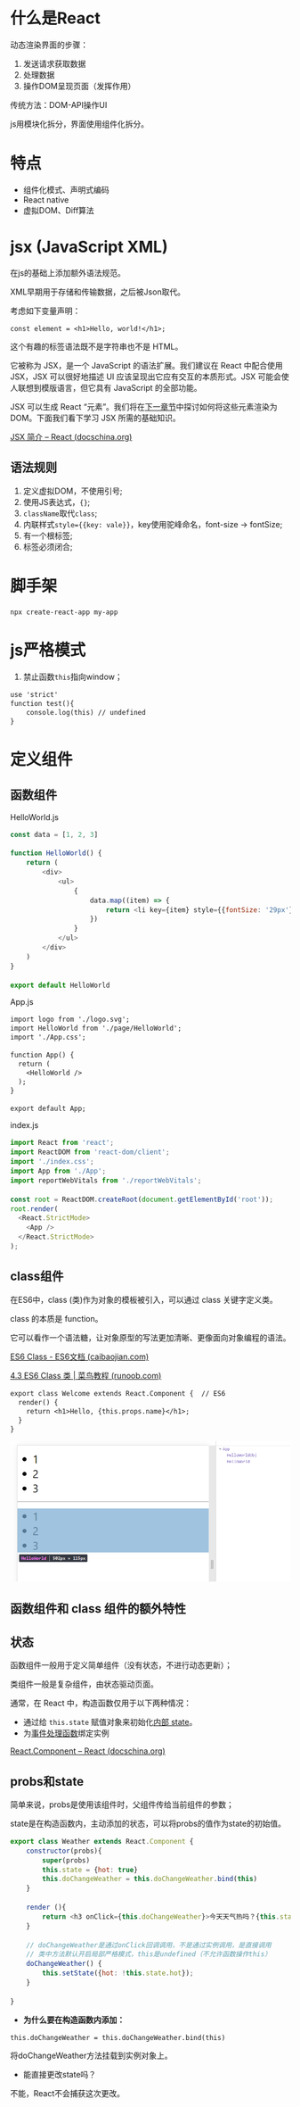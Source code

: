 # 什么是React

动态渲染界面的步骤：

1. 发送请求获取数据
2. 处理数据
3. 操作DOM呈现页面（发挥作用）

传统方法：DOM-API操作UI

js用模块化拆分，界面使用组件化拆分。

# 特点

- 组件化模式、声明式编码
- React native
- 虚拟DOM、Diff算法

# jsx (JavaScript XML)

在js的基础上添加额外语法规范。

XML早期用于存储和传输数据，之后被Json取代。

考虑如下变量声明：

```
const element = <h1>Hello, world!</h1>;
```

这个有趣的标签语法既不是字符串也不是 HTML。

它被称为 JSX，是一个 JavaScript 的语法扩展。我们建议在 React 中配合使用 JSX，JSX 可以很好地描述 UI 应该呈现出它应有交互的本质形式。JSX 可能会使人联想到模版语言，但它具有 JavaScript 的全部功能。

JSX 可以生成 React “元素”。我们将在[下一章节](https://react.docschina.org/docs/rendering-elements.html)中探讨如何将这些元素渲染为 DOM。下面我们看下学习 JSX 所需的基础知识。

[JSX 简介 – React (docschina.org)](https://react.docschina.org/docs/introducing-jsx.html)

## 语法规则

1. 定义虚拟DOM，不使用引号;
2. 使用JS表达式，`{}`;
3. `className`取代`class`;
4. 内联样式`style={{key: vale}}`，key使用驼峰命名，font-size -> fontSize;
5. 有一个根标签;
6. 标签必须闭合;

# 脚手架

`npx create-react-app my-app`

# js严格模式

1. 禁止函数`this`指向window；

```
use 'strict'
function test(){
	console.log(this) // undefined
}
```



# 定义组件

## 函数组件

HelloWorld.js

```javascript
const data = [1, 2, 3]

function HelloWorld() {
    return (
        <div>
            <ul>
                {
                    data.map((item) => {
                        return <li key={item} style={{fontSize: '29px'}}>{item}</li>
                    })
                }
            </ul>
        </div>
    )
}

export default HelloWorld
```

App.js

```
import logo from './logo.svg';
import HelloWorld from './page/HelloWorld';
import './App.css';

function App() {
  return (
    <HelloWorld />
  );
}

export default App;

```

index.js

```javascript
import React from 'react';
import ReactDOM from 'react-dom/client';
import './index.css';
import App from './App';
import reportWebVitals from './reportWebVitals';

const root = ReactDOM.createRoot(document.getElementById('root'));
root.render(
  <React.StrictMode>
    <App />
  </React.StrictMode>
);
```

## class组件

在ES6中，class (类)作为对象的模板被引入，可以通过 class 关键字定义类。

class 的本质是 function。

它可以看作一个语法糖，让对象原型的写法更加清晰、更像面向对象编程的语法。

[ES6 Class - ES6文档 (caibaojian.com)](http://caibaojian.com/es6/class.html)

[4.3 ES6 Class 类 | 菜鸟教程 (runoob.com)](https://www.runoob.com/w3cnote/es6-class.html)

```
export class Welcome extends React.Component {  // ES6
  render() {
    return <h1>Hello, {this.props.name}</h1>;
  }
}
```

![image-20221004194711667](assets/image-20221004194711667.png)



## 函数组件和 class 组件的额外特性

## 状态

函数组件一般用于定义简单组件（没有状态，不进行动态更新）；

类组件一般是复杂组件，由状态驱动页面。



通常，在 React 中，构造函数仅用于以下两种情况：

- 通过给 `this.state` 赋值对象来初始化[内部 state](https://react.docschina.org/docs/state-and-lifecycle.html)。
- 为[事件处理函数](https://react.docschina.org/docs/handling-events.html)绑定实例

[React.Component – React (docschina.org)](https://react.docschina.org/docs/react-component.html#constructor)



## probs和state

简单来说，probs是使用该组件时，父组件传给当前组件的参数；

state是在构造函数内，主动添加的状态，可以将probs的值作为state的初始值。

```javascript
export class Weather extends React.Component {
    constructor(probs){
        super(probs)
        this.state = {hot: true}
        this.doChangeWeather = this.doChangeWeather.bind(this)
    }

    render (){
        return <h3 onClick={this.doChangeWeather}>今天天气热吗？{this.state.hot ? '热':'不热'}</h3>
    }

    // doChangeWeather是通过onClick回调调用，不是通过实例调用，是直接调用
    // 类中方法默认开启局部严格模式，this是undefined（不允许函数操作this）
    doChangeWeather() {
        this.setState({hot: !this.state.hot});
    }

}
```

- **为什么要在构造函数内添加：**

```
this.doChangeWeather = this.doChangeWeather.bind(this)
```

将doChangeWeather方法挂载到实例对象上。

- 能直接更改state吗？

不能，React不会捕获这次更改。

